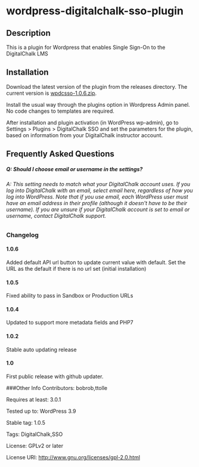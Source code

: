 # wordpress-digitalchalk-sso-plugin

## Description

This is a plugin for Wordpress that enables Single Sign-On to the DigitalChalk LMS

## Installation

Download the latest version of the plugin from the releases directory.  The current version is [wpdcsso-1.0.6.zip](https://github.com/digitalchalk/wordpress-digitalchalk-sso-plugin/raw/master/releases/wpdcsso.1.0.6.zip).

Install the usual way through the plugins option in Wordpress Admin panel.  No code changes to templates are required.

After installation and plugin activation (in WordPress wp-admin), go to Settings > Plugins > DigitalChalk SSO and set the parameters for the plugin, based on information from your DigitalChalk instructor account.

## Frequently Asked Questions

##### Q: Should I choose email or username in the settings?

###### A: This setting needs to match what your DigitalChalk account uses.  If you log into DigitalChalk with an email, select email here, regardless of how you log into WordPress.  Note that if you use email, each WordPress user must have an email address in their profile (although it doesn't have to be their username).  If you are unsure if your DigitalChalk account is set to email or username, contact DigitalChalk support.


### Changelog
#### 1.0.6

Added default API url button to update current value with default. Set the URL as the default if there is no url set (initial installation)
#### 1.0.5
Fixed ability to pass in Sandbox or Production URLs

#### 1.0.4
Updated to support more metadata fields and PHP7

#### 1.0.2
Stable auto updating release

#### 1.0
First public release with github updater.

###Other Info
Contributors: bobrob,ttolle

Requires at least: 3.0.1

Tested up to: WordPress 3.9

Stable tag: 1.0.5

Tags: DigitalChalk,SSO

License: GPLv2 or later

License URI: http://www.gnu.org/licenses/gpl-2.0.html
